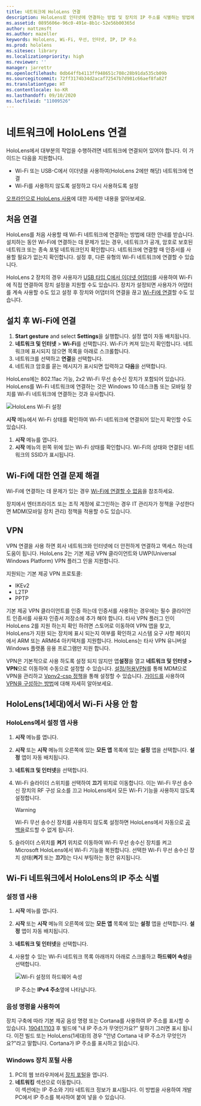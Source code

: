 ```yaml
---
title: 네트워크에 HoloLens 연결
description: HoloLens로 인터넷에 연결하는 방법 및 장치의 IP 주소를 식별하는 방법에 대한 지침입니다.
ms.assetid: 0895606e-96c0-491e-8b1c-52e56b00365d
author: mattzmsft
ms.author: mazeller
keywords: HoloLens, Wi-Fi, 무선, 인터넷, IP, IP 주소
ms.prod: hololens
ms.sitesec: library
ms.localizationpriority: high
ms.reviewer: ''
manager: jarrettr
ms.openlocfilehash: 0db64ffb4113ff948651c708c28b91da535cb09b
ms.sourcegitcommit: 72ff3174b34d2acaf72547b7d981c66aef8fa82f
ms.translationtype: HT
ms.contentlocale: ko-KR
ms.lasthandoff: 09/10/2020
ms.locfileid: "11009526"
---
```

# 네트워크에 HoloLens 연결

HoloLens에서 대부분의 작업을 수행하려면 네트워크에 연결되어 있어야 합니다. 이 가이드는 다음을 지원합니다.

- Wi-Fi 또는 USB-C에서 이더넷을 사용하여(HoloLens 2에만 해당) 네트워크에 연결
- Wi-Fi를 사용하지 않도록 설정하고 다시 사용하도록 설정

[오프라인으로 HoloLens 사용](hololens-offline.md)에 대한 자세한 내용을 알아보세요.

## 처음 연결

HoloLens를 처음 사용할 때 Wi-Fi 네트워크에 연결하는 방법에 대한 안내를 받습니다. 설치하는 동안 Wi-Fi에 연결하는 데 문제가 있는 경우, 네트워크가 공개, 암호로 보호된 네트워크 또는 종속 포털 네트워크인지 확인합니다. 네트워크에 연결할 때 인증서를 사용할 필요가 없는지 확인합니다. 설정 후, 다른 유형의 Wi-Fi 네트워크에 연결할 수 있습니다.

HoloLens 2 장치의 경우 사용자가 [USB 타입 C에서 이더넷 어댑터](hololens-connect-devices.md#hololens-2-connect-usb-c-devices)를 사용하여 Wi-Fi에 직접 연결하여 장치 설정을 지원할 수도 있습니다. 장치가 설정되면 사용자가 어댑터를 계속 사용할 수도 있고 설정 후 장치와 어댑터의 연결을 끊고 [Wi-Fi에 연결](hololens-network.md#connecting-to-wi-fi-after-setup)할 수도 있습니다. 

## 설치 후 Wi-Fi에 연결

1. **Start gesture** and select **Settings**을 실행합니다. 설정 앱이 자동 배치됩니다.
1. **네트워크 및 인터넷** > **Wi-Fi**를 선택합니다. Wi-Fi가 켜져 있는지 확인합니다. 네트워크에 표시되지 않으면 목록을 아래로 스크롤합니다.
1. 네트워크를 선택하고 **연결**을 선택합니다.
1. 네트워크 암호를 묻는 메시지가 표시되면 입력하고 **다음**을 선택합니다.

HoloLens에는 802.11ac 가능, 2x2 Wi-Fi 무선 송수신 장치가 포함되어 있습니다. HoloLens를 Wi-Fi 네트워크에 연결하는 것은 Windows 10 데스크톱 또는 모바일 장치를 Wi-Fi 네트워크에 연결하는 것과 유사합니다.

![HoloLens Wi-Fi 설정](./images/wifi-hololens-600px.jpg)

**시작** 메뉴에서 Wi-Fi 상태를 확인하여 Wi-Fi 네트워크에 연결되어 있는지 확인할 수도 있습니다.

1. **시작** 메뉴를 엽니다.
1. **시작** 메뉴의 왼쪽 위에 있는 Wi-Fi 상태를 확인합니다. Wi-Fi의 상태와 연결된 네트워크의 SSID가 표시됩니다.

## Wi-Fi에 대한 연결 문제 해결

Wi-Fi에 연결하는 데 문제가 있는 경우 [Wi-Fi에 연결할 수 없음](./hololens-faq.md#i-cant-connect-to-wi-fi)을 참조하세요.

장치에서 엔터프라이즈 또는 조직 계정에 로그인하는 경우 IT 관리자가 정책을 구성한다면 MDM(모바일 장치 관리) 정책을 적용할 수도 있습니다.

## VPN
VPN 연결을 사용 하면 회사 네트워크와 인터넷에 더 안전하게 연결하고 액세스 하는데 도움이 됩니다. HoloLens 2는 기본 제공 VPN 클라이언트와 UWP(Universal Windows Platform) VPN 플러그 인을 지원합니다. 

지원되는 기본 제공 VPN 프로토콜:
- IKEv2
- L2TP
- PPTP

기본 제공 VPN 클라이언트를 인증 하는데 인증서를 사용하는 경우에는 필수 클라이언트 인증서를 사용자 인증서 저장소에 추가 해야 합니다. 타사 VPN 플러그 인이 HoloLens 2를 지원 하는지 확인 하려면 스토어로 이동하여 VPN 앱을 찾고, HoloLens가 지원 되는 장치에 표시 되는지 여부를 확인하고 시스템 요구 사항 페이지에서 ARM 또는 ARM64 아키텍처를 지원합니다. HoloLens는 타사 VPN 유니버설 Windows 플랫폼 응용 프로그램만 지원 합니다.

VPN은 기본적으로 사용 하도록 설정 되지 않지만 앱**설정**을 열고 **네트워크 및 인터넷 > VPN**으로 이동하여 수동으로 설정할 수 있습니다. [설정/허용VPN](https://docs.microsoft.com/windows/client-management/mdm/policy-csp-settings#settings-allowvpn)를 통해 MDM으로 VPN을 관리하고 [Vpnv2-csp 정책](https://docs.microsoft.com/windows/client-management/mdm/vpnv2-csp)을 통해 설정할 수 있습니다.
[가이드를](https://docs.microsoft.com/windows/security/identity-protection/vpn/vpn-guide) 사용하여 [VPN을 구성하는 방법](https://support.microsoft.com/help/20510/windows-10-connect-to-vpn)에 대해 자세히 알아보세요.  

## HoloLens(1세대)에서 Wi-Fi 사용 안 함

### HoloLens에서 설정 앱 사용

1. **시작** 메뉴를 엽니다.
1. **시작** 또는 **시작** 메뉴의 오른쪽에 있는 **모든 앱** 목록에 있는 **설정** 앱을 선택합니다. **설정** 앱이 자동 배치됩니다.
1. **네트워크 및 인터넷**을 선택합니다.
1. Wi-Fi 슬라이더 스위치를 선택하여 **끄기** 위치로 이동합니다. 이는 Wi-Fi 무선 송수신 장치의 RF 구성 요소를 끄고 HoloLens에서 모든 Wi-Fi 기능을 사용하지 않도록 설정합니다.

    > [!WARNING]
    > Wi-Fi 무선 송수신 장치를 사용하지 않도록 설정하면 HoloLens에서 자동으로 [공백을](hololens-spaces.md)로드할 수 없게 됩니다.

1. 슬라이더 스위치를 **켜기** 위치로 이동하여 Wi-Fi 무선 송수신 장치를 켜고 Microsoft HoloLens에서 Wi-Fi 기능을 복원합니다. 선택한 Wi-Fi 무선 송수신 장치 상태(**켜기** 또는 **끄기**)는 다시 부팅하는 동안 유지됩니다.

## Wi-Fi 네트워크에서 HoloLens의 IP 주소 식별

### 설정 앱 사용

1. **시작** 메뉴를 엽니다.
1. **시작** 또는 **시작** 메뉴의 오른쪽에 있는 **모든 앱** 목록에 있는 **설정** 앱을 선택합니다. **설정** 앱이 자동 배치됩니다.
1. **네트워크 및 인터넷**을 선택합니다.
1. 사용할 수 있는 Wi-Fi 네트워크 목록 아래까지 아래로 스크롤하고 **하드웨어 속성**을 선택합니다.

    ![Wi-Fi 설정의 하드웨어 속성](./images/wifi-hololens-hwdetails.jpg)

   IP 주소는 **IPv4 주소**옆에 나타납니다.

### 음성 명령을 사용하여

장치 구축에 따라 기본 제공 음성 명령 또는 Cortana를 사용하여 IP 주소를 표시할 수 있습니다. [19041.1103](hololens-release-notes.md#windows-holographic-version-2004) 후 빌드에 "내 IP 주소가 무엇인가요?" 말하기 그러면 표시 됩니다. 이전 빌드 또는 HoloLens(1세대)의 경우 "안녕 Cortana 내 IP 주소가 무엇인가요?"라고 말합니다. Cortana가 IP 주소를 표시하고 읽습니다.

### Windows 장치 포털 사용

1. PC의 웹 브라우저에서 [장치 포털](/windows/mixed-reality/using-the-windows-device-portal.md#networking)을 엽니다.
1. **네트워킹** 섹션으로 이동합니다.  
   이 섹션에는 IP 주소와 기타 네트워크 정보가 표시됩니다. 이 방법을 사용하여 개발 PC에서 IP 주소를 복사하여 붙여 넣을 수 있습니다.
